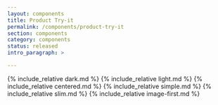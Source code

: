 ```yaml
---
layout: components
title: Product Try-it
permalink: /components/product-try-it
section: components
category: components
status: released
intro_paragraph: >

---
```


{% include_relative dark.md %}
{% include_relative light.md %}
{% include_relative centered.md %}
{% include_relative simple.md %}
{% include_relative slim.md %}
{% include_relative image-first.md %}
